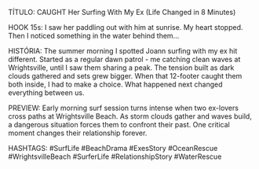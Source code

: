 TÍTULO: CAUGHT Her Surfing With My Ex (Life Changed in 8 Minutes)

HOOK 15s:
I saw her paddling out with him at sunrise. My heart stopped. Then I noticed something in the water behind them...

HISTÓRIA:
The summer morning I spotted Joann surfing with my ex hit different. Started as a regular dawn patrol - me catching clean waves at Wrightsville, until I saw them sharing a peak. The tension built as dark clouds gathered and sets grew bigger. When that 12-footer caught them both inside, I had to make a choice. What happened next changed everything between us.

PREVIEW:
Early morning surf session turns intense when two ex-lovers cross paths at Wrightsville Beach. As storm clouds gather and waves build, a dangerous situation forces them to confront their past. One critical moment changes their relationship forever.

HASHTAGS:
#SurfLife #BeachDrama #ExesStory #OceanRescue #WrightsvilleBeach #SurferLife #RelationshipStory #WaterRescue
